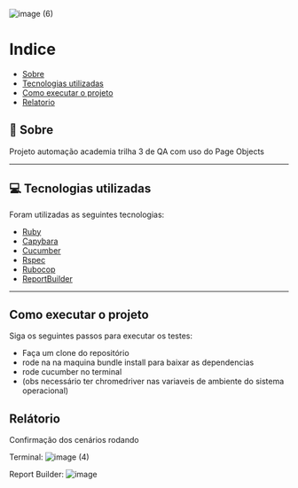 ![image (6)](https://user-images.githubusercontent.com/69403840/173666093-d3bf98fe-10cc-4b60-bda0-17f637f44da6.png)

# Indice
- [Sobre](#-sobre)
- [Tecnologias utilizadas](#-tecnologias-utilizadas)
- [Como executar o projeto](#como-executar-o-projeto)
- [Relatorio](#relatorio)

## 👀 Sobre

Projeto automação academia trilha 3 de QA com uso do Page Objects  <br>

---

## 💻 Tecnologias utilizadas

Foram utilizadas as seguintes tecnologias:

- [Ruby](https://www.ruby-lang.org/pt/)
- [Capybara](https://github.com/teamcapybara/capybara)
- [Cucumber](https://cucumber.io/)
- [Rspec](https://rspec.info/)
- [Rubocop](https://github.com/rubocop/rubocop)
- [ReportBuilder](https://github.com/rajatthareja/ReportBuilder)
---
## Como executar o projeto

Siga os seguintes passos para executar os testes:

- Faça um clone do repositório
- rode na na maquina bundle install para baixar as dependencias
- rode cucumber no terminal
- (obs necessário ter chromedriver nas variaveis de ambiente do sistema operacional)

## Relátorio

Confirmação dos cenários rodando

Terminal:
![image (4)](https://user-images.githubusercontent.com/69403840/173665418-cc5965c9-e152-46ca-bff5-09bf4f18023d.png)

Report Builder:
![image](https://user-images.githubusercontent.com/69403840/173665287-24ec4c90-cddf-400d-a9b0-8395c839f23a.png)



